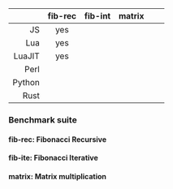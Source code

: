 |  | fib-rec | fib-int | matrix |  |  |
|------:|:------:|:------:|:------:|:------:|:------:| 
| JS | yes |  |  | |
| Lua | yes |  |  | |
| LuaJIT | yes |  | | |
| Perl |  |  |  |  |  |
| Python |  |  |  |  |  |
| Rust |  |  |  |  |  |


### Benchmark suite
#### fib-rec: Fibonacci Recursive
#### fib-ite: Fibonacci Iterative
#### matrix: Matrix multiplication
